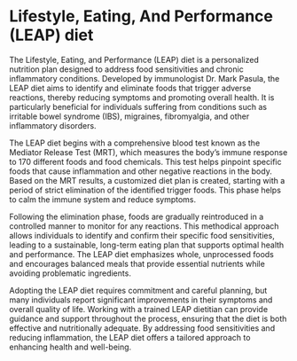 <!--
source: GPT-4o
abbr: LEAP
tags: diets
-->

# Lifestyle, Eating, And Performance (LEAP) diet

The Lifestyle, Eating, and Performance (LEAP) diet is a personalized nutrition plan designed to address food sensitivities and chronic inflammatory conditions. Developed by immunologist Dr. Mark Pasula, the LEAP diet aims to identify and eliminate foods that trigger adverse reactions, thereby reducing symptoms and promoting overall health. It is particularly beneficial for individuals suffering from conditions such as irritable bowel syndrome (IBS), migraines, fibromyalgia, and other inflammatory disorders.

The LEAP diet begins with a comprehensive blood test known as the Mediator Release Test (MRT), which measures the body’s immune response to 170 different foods and food chemicals. This test helps pinpoint specific foods that cause inflammation and other negative reactions in the body. Based on the MRT results, a customized diet plan is created, starting with a period of strict elimination of the identified trigger foods. This phase helps to calm the immune system and reduce symptoms.

Following the elimination phase, foods are gradually reintroduced in a controlled manner to monitor for any reactions. This methodical approach allows individuals to identify and confirm their specific food sensitivities, leading to a sustainable, long-term eating plan that supports optimal health and performance. The LEAP diet emphasizes whole, unprocessed foods and encourages balanced meals that provide essential nutrients while avoiding problematic ingredients.

Adopting the LEAP diet requires commitment and careful planning, but many individuals report significant improvements in their symptoms and overall quality of life. Working with a trained LEAP dietitian can provide guidance and support throughout the process, ensuring that the diet is both effective and nutritionally adequate. By addressing food sensitivities and reducing inflammation, the LEAP diet offers a tailored approach to enhancing health and well-being.
